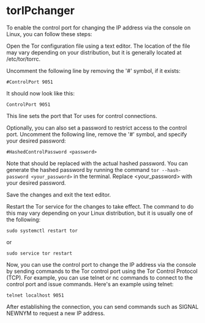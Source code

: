 # torIPchanger
To enable the control port for changing the IP address via the console on Linux, you can follow these steps:

Open the Tor configuration file using a text editor. The location of the file may vary depending on your distribution, but it is generally located at /etc/tor/torrc.

Uncomment the following line by removing the '#' symbol, if it exists:
```
#ControlPort 9051
```

It should now look like this:
```
ControlPort 9051
```

This line sets the port that Tor uses for control connections.

Optionally, you can also set a password to restrict access to the control port. Uncomment the following line, remove the '#' symbol, and specify your desired password:
```
#HashedControlPassword <password>
```
Note that <password> should be replaced with the actual hashed password. You can generate the hashed password by running the command 
```tor --hash-password <your_password>``` 
in the terminal. Replace <your_password> with your desired password.

Save the changes and exit the text editor.

Restart the Tor service for the changes to take effect. The command to do this may vary depending on your Linux distribution, but it is usually one of the following:
```
sudo systemctl restart tor
```
or
```
sudo service tor restart
```
Now, you can use the control port to change the IP address via the console by sending commands to the Tor control port using the Tor Control Protocol (TCP). For example, you can use telnet or nc commands to connect to the control port and issue commands. Here's an example using telnet:
```
telnet localhost 9051
```
After establishing the connection, you can send commands such as SIGNAL NEWNYM to request a new IP address.

